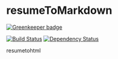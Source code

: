 resumeToMarkdown
============

[![Greenkeeper badge](https://badges.greenkeeper.io/jsonresume/resumeToMarkdown.svg)](https://greenkeeper.io/)

[![Build Status](https://api.travis-ci.org/jsonresume/resumeToMarkdown.svg)](http://travis-ci.org/jsonresume/resumeToMarkdown) [![Dependency Status](https://david-dm.org/jsonresume/resumeToMarkdown.svg)](https://david-dm.org/jsonresume/resumeToMarkdown)

resumetohtml
